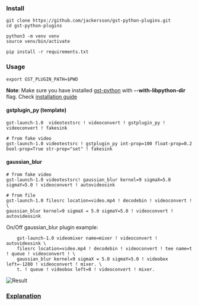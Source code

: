### Install

    git clone https://github.com/jackersson/gst-python-plugins.git
    cd gst-python-plugins

    python3 -m venv venv
    source venv/bin/activate

    pip install -r requirements.txt

### Usage

    export GST_PLUGIN_PATH=$PWD

**Note**: Make sure you have installed [gst-python](https://github.com/GStreamer/gst-python) with **--with-libpython-dir** flag. Check [installation guide](http://lifestyletransfer.com/how-to-install-gstreamer-from-sources-on-ubuntu/)

#### gstplugin_py (template)

    gst-launch-1.0  videotestsrc ! videoconvert ! gstplugin_py ! videoconvert ! fakesink

    # from fake video
    gst-launch-1.0 videotestsrc ! gstplugin_py int-prop=100 float-prop=0.2 bool-prop=True str-prop="set" ! fakesink

#### gaussian_blur

    # from fake video
    gst-launch-1.0 videotestsrc! gaussian_blur kernel=9 sigmaX=5.0 sigmaY=5.0 ! videoconvert ! autovideosink

    # from file
    gst-launch-1.0 filesrc location=video.mp4 ! decodebin ! videoconvert ! \
    gaussian_blur kernel=9 sigmaX = 5.0 sigmaY=5.0 ! videoconvert ! autovideosink

On/Off gaussian_blur plugin example:

        gst-launch-1.0 videomixer name=mixer ! videoconvert ! autovideosink \
        filesrc location=video.mp4 ! decodebin ! videoconvert ! tee name=t ! queue ! videoconvert ! \
        gaussian_blur kernel=9 sigmaX = 5.0 sigmaY=5.0 ! videobox left=-1280 ! videoconvert ! mixer. \
        t. ! queue ! videobox left=0 ! videoconvert ! mixer.

![Result](https://github.com/jackersson/gst-python-plugins/blob/master/images/gaussian_blur.png)

### [Explanation](http://lifestyletransfer.com/)

